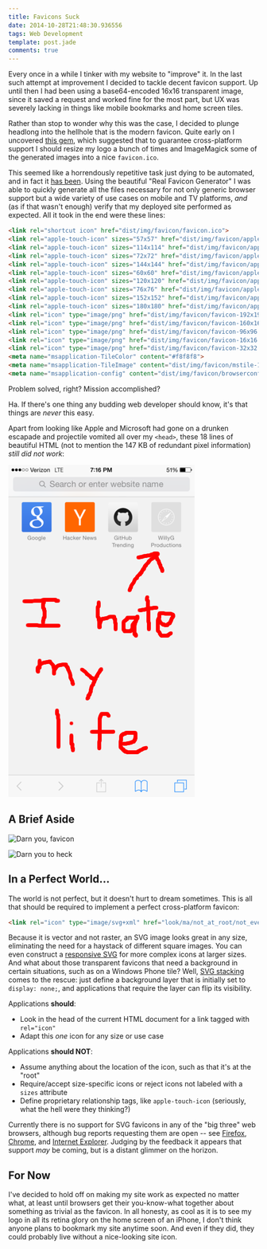 ```yaml
---
title: Favicons Suck
date: 2014-10-28T21:48:30.936556
tags: Web Development
template: post.jade
comments: true
---
```


Every once in a while I tinker with my website to "improve" it. In the last such attempt at improvement I decided to tackle decent favicon support. Up until then I had been using a base64-encoded 16x16 transparent image, since it saved a request and worked fine for the most part, but UX was severely lacking in things like mobile bookmarks and home screen tiles.

<!-- more -->

Rather than stop to wonder why this was the case, I decided to plunge headlong into the hellhole that is the modern favicon. Quite early on I uncovered [this gem](https://github.com/audreyr/favicon-cheat-sheet), which suggested that to guarantee cross-platform support I should resize my logo a bunch of times and ImageMagick some of the generated images into a nice `favicon.ico`.

This seemed like a horrendously repetitive task just dying to be automated, and in fact it [has been](http://realfavicongenerator.net/). Using the beautiful "Real Favicon Generator" I was able to quickly generate all the files necessary for not only generic browser support but a wide variety of use cases on mobile and TV platforms, *and* (as if that wasn't enough) verify that my deployed site performed as expected. All it took in the end were these lines:

```html
<link rel="shortcut icon" href="dist/img/favicon/favicon.ico">
<link rel="apple-touch-icon" sizes="57x57" href="dist/img/favicon/apple-touch-icon-57x57.png">
<link rel="apple-touch-icon" sizes="114x114" href="dist/img/favicon/apple-touch-icon-114x114.png">
<link rel="apple-touch-icon" sizes="72x72" href="dist/img/favicon/apple-touch-icon-72x72.png">
<link rel="apple-touch-icon" sizes="144x144" href="dist/img/favicon/apple-touch-icon-144x144.png">
<link rel="apple-touch-icon" sizes="60x60" href="dist/img/favicon/apple-touch-icon-60x60.png">
<link rel="apple-touch-icon" sizes="120x120" href="dist/img/favicon/apple-touch-icon-120x120.png">
<link rel="apple-touch-icon" sizes="76x76" href="dist/img/favicon/apple-touch-icon-76x76.png">
<link rel="apple-touch-icon" sizes="152x152" href="dist/img/favicon/apple-touch-icon-152x152.png">
<link rel="apple-touch-icon" sizes="180x180" href="dist/img/favicon/apple-touch-icon-180x180.png">
<link rel="icon" type="image/png" href="dist/img/favicon/favicon-192x192.png" sizes="192x192">
<link rel="icon" type="image/png" href="dist/img/favicon/favicon-160x160.png" sizes="160x160">
<link rel="icon" type="image/png" href="dist/img/favicon/favicon-96x96.png" sizes="96x96">
<link rel="icon" type="image/png" href="dist/img/favicon/favicon-16x16.png" sizes="16x16">
<link rel="icon" type="image/png" href="dist/img/favicon/favicon-32x32.png" sizes="32x32">
<meta name="msapplication-TileColor" content="#f8f8f8">
<meta name="msapplication-TileImage" content="dist/img/favicon/mstile-144x144.png">
<meta name="msapplication-config" content="dist/img/favicon/browserconfig.xml">
```

Problem solved, right? Mission accomplished?

Ha. If there's one thing any budding web developer should know, it's that things are *never* this easy.

Apart from looking like Apple and Microsoft had gone on a drunken escapade and projectile vomited all over my `<head>`, these 18 lines of beautiful HTML (not to mention the 147 KB of redundant pixel information) *still did not work*:

![No Favicon](img/posts/2014-10-28-01-no-favicon.png)

## A Brief Aside

![Darn you, favicon](http://i132.photobucket.com/albums/q26/msmorbid921/frantic.gif)

![Darn you to heck](http://www.reactiongifs.com/wp-content/uploads/2013/06/mad.gif)

## In a Perfect World...

The world is not perfect, but it doesn't hurt to dream sometimes. This is all that should be required to implement a perfect cross-platform favicon:

```html
<link rel="icon" type="image/svg+xml" href="look/ma/not_at_root/not_even_called_favicon.svg">
```

Because it is vector and not raster, an SVG image looks great in any size, eliminating the need for a haystack of different square images. You can even construct a [responsive SVG](http://tympanus.net/codrops/2014/08/19/making-svgs-responsive-with-css/) for more complex icons at larger sizes. And what about those transparent favicons that need a background in certain situations, such as on a Windows Phone tile? Well, [SVG stacking](http://hofmannsven.com/2013/laboratory/svg-stacking/) comes to the rescue: just define a background layer that is initially set to `display: none;`, and applications that require the layer can flip its visibility.

Applications **should**:

- Look in the head of the current HTML document for a link tagged with `rel="icon"`
- Adapt this *one* icon for any size or use case

Applications **should NOT**:

- Assume anything about the location of the icon, such as that it's at the "root"
- Require/accept size-specific icons or reject icons not labeled with a `sizes` attribute
- Define proprietary relationship tags, like `apple-touch-icon` (seriously, what the hell were they thinking?)

Currently there is no support for SVG favicons in any of the "big three" web browsers, although bug reports requesting them are open -- see [Firefox](https://bugzilla.mozilla.org/show_bug.cgi?id=366324#c22), [Chrome](http://code.google.com/p/chromium/issues/detail?id=294179), and [Internet Explorer](https://connect.microsoft.com/IE/feedback/details/782416/svg-favicon-support). Judging by the feedback it appears that support *may* be coming, but is a distant glimmer on the horizon.

## For Now

I've decided to hold off on making my site work as expected no matter what, at least until browsers get their you-know-what together about something as trivial as the favicon. In all honesty, as cool as it is to see my logo in all its retina glory on the home screen of an iPhone, I don't think anyone plans to bookmark my site anytime soon. And even if they did, they could probably live without a nice-looking site icon.
